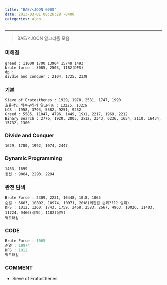 ```yaml
---
title: "BAE/<JOON 0000"
date: 2013-03-01 08:26:28 -0400
categories: algo
---
```

---

> BAE/<JOON 알고리즘 모음

### 미해결
```
greed : 11000 1700 13904 15748 1493
brute force : 3085, 2503, 1182(DFS)
dp :
divdie and conquer : 2104, 1725, 2339
```

### 기본
```
Sieve of Eratosthenes : 1929, 1978, 2581, 1747, 1990
효율적인 약수구하기 알고리즘 : 13225, 13226
LCS : 1958, 3793, 5582, 9251, 9252
Greed : 5585, 11047, 4796, 1449, 1931, 2217, 1969, 2212
Binary Search : 2776, 1920, 2805, 2512, 2343, 6236, 1654, 2110, 16434, 15732, 1300
```

### Divide and Conquer
```
1629, 1780, 1992, 1074, 2447
```

### Dynamic Programming
```
1463, 1699
동전 : 9084, 2293, 2294
```

### 완전 탐색
```
Brute Force : 2309, 2231, 10448, 1018, 1065
순열 : 6603, 10892, 10974, 10971, 2098(외판원 순회???? 실패)
DFS : 1012, 1260, 1743, 1759, 2468, 2583, 2667, 4963, 10026, 11403, 11724, 9466(실패), 1182(실패)
백트래킹 :
```

### CODE
```java
Brute Force : 1065
순열 : 10974
DFS : 1012
백트래킹 :
```

### COMMENT
* Sieve of Eratosthenes

[GO 0000]: https://www.acmicpc.net/problem/0000
